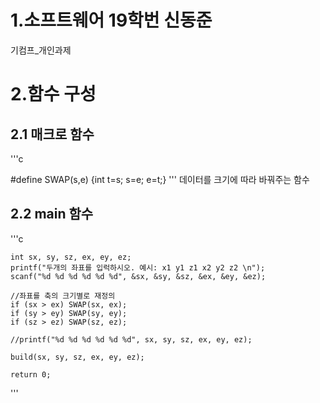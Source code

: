 # 1.소프트웨어 19학번 신동준 
기컴프_개인과제

# 2.함수 구성 
## 2.1 매크로 함수
'''c

#define SWAP(s,e)			{int t=s; s=e; e=t;}
'''
데이터를 크기에 따라 바꿔주는 함수

## 2.2 main 함수
'''c


	int sx, sy, sz, ex, ey, ez;
	printf("두개의 좌표를 입럭하시오. 예시: x1 y1 z1 x2 y2 z2 \n");
	scanf("%d %d %d %d %d %d", &sx, &sy, &sz, &ex, &ey, &ez);

	//좌표를 축의 크기별로 재정의
	if (sx > ex) SWAP(sx, ex);
	if (sy > ey) SWAP(sy, ey);
	if (sz > ez) SWAP(sz, ez);

	//printf("%d %d %d %d %d %d", sx, sy, sz, ex, ey, ez);

	build(sx, sy, sz, ex, ey, ez);

	return 0;

'''


